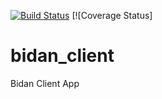 [![Build Status](https://travis-ci.org/ainulhamdani/bidan_client.svg?branch=master)](https://travis-ci.org/ainulhamdani/bidan_client) [![Coverage Status]

# bidan_client
Bidan Client App
